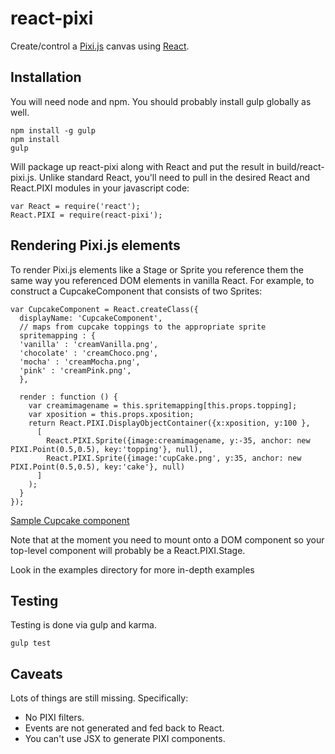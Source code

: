 react-pixi
==========

Create/control a [Pixi.js](https://github.com/GoodBoyDigital/pixi.js) canvas using [React](https://github.com/facebook/react).


## Installation

You will need node and npm. You should probably install gulp globally as well.

```
npm install -g gulp
npm install
gulp
```

Will package up react-pixi along with React and put the result in build/react-pixi.js. Unlike standard React, you'll need
to pull in the desired React and React.PIXI modules in your javascript code:

```
var React = require('react');
React.PIXI = require(react-pixi');
```


## Rendering Pixi.js elements

To render Pixi.js elements like a Stage or Sprite you reference them the same way you referenced DOM elements in
vanilla React.  For example, to construct a CupcakeComponent that consists of two Sprites:

```
var CupcakeComponent = React.createClass({
  displayName: 'CupcakeComponent',
  // maps from cupcake toppings to the appropriate sprite
  spritemapping : {
  'vanilla' : 'creamVanilla.png',
  'chocolate' : 'creamChoco.png',
  'mocha' : 'creamMocha.png',
  'pink' : 'creamPink.png',
  },

  render : function () {
    var creamimagename = this.spritemapping[this.props.topping];
    var xposition = this.props.xposition;
    return React.PIXI.DisplayObjectContainer({x:xposition, y:100 },
      [
        React.PIXI.Sprite({image:creamimagename, y:-35, anchor: new PIXI.Point(0.5,0.5), key:'topping'}, null),
        React.PIXI.Sprite({image:'cupCake.png', y:35, anchor: new PIXI.Point(0.5,0.5), key:'cake'}, null)
      ]
    );
  }
});
```

[Sample Cupcake component](docs/react-pixi-devshot.png?rawpage)

Note that at the moment you need to mount onto a DOM component so your top-level component will probably be a React.PIXI.Stage.

Look in the examples directory for more in-depth examples

## Testing

Testing is done via gulp and karma.

```
gulp test
```

## Caveats

Lots of things are still missing. Specifically:
- No PIXI filters.
- Events are not generated and fed back to React.
- You can't use JSX to generate PIXI components.

